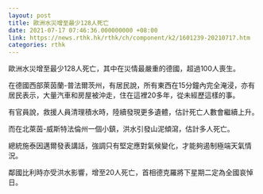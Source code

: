 ```yaml
---
layout: post
title: 歐洲水災增至最少128人死亡
date: 2021-07-17 07:46:36.000000000 +08:00
link: https://news.rthk.hk/rthk/ch/component/k2/1601239-20210717.htm
categories: rthk
---
```


歐洲水災增至最少128人死亡，其中在災情最嚴重的德國，超過100人喪生。

在德國西部萊茵蘭-普法爾茨州，有居民說，所有東西在15分鐘內完全淹浸，亦有居民表示，大量汽車和房屋被沖走，住在這裡20多年，從未經歷這樣的事。

有官員說，救援人員清理積水時，陸續發現更多遺體，估計死亡人數會繼續上升。

而在北萊茵-威斯特法倫州一個小鎮，洪水引發山泥傾瀉，估計多人死亡。

總統施泰因邁爾發表講話，強調只有堅定應對氣候變化，才能夠遏制極端天氣情況。

鄰國比利時亦受洪水影響，增至20人死亡，首相德克羅將下星期二定為全國哀悼日。
